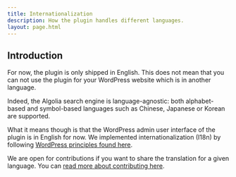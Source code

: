 ```yaml
---
title: Internationalization
description: How the plugin handles different languages.
layout: page.html
---
```

## Introduction

For now, the plugin is only shipped in English. This does not mean that you can not use the plugin for your WordPress website which is in another language.

Indeed, the Algolia search engine is language-agnostic: both alphabet-based and symbol-based languages such as Chinese, Japanese or Korean are supported.

What it means though is that the WordPress admin user interface of the plugin is in English for now. We implemented internationalization (I18n) by following [WordPress principles found here](https://developer.wordpress.org/plugins/internationalization/).

We are open for contributions if you want to share the translation for a given language.
You can [read more about contributing here](contribute.html#missing-translations).

